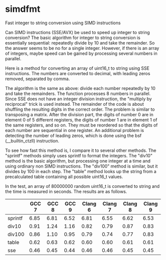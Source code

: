 # simdfmt
Fast integer to string conversion using SIMD instructions

Can SIMD instructions (SSE/AVX) be used to speed up integer to 
string conversion? The basic algorithm for integer to string
conversion is essentially sequential: repeatedly divide by 10
and take the remainder. So the answer seems to be no for a
single integer. However, if there is an array of integers,
maybe speed can be gained by processing several numbers
in parallel.

Here is a method for converting an array of uint16_t
to string using SSE instructions. The numbers are converted
to decimal, with leading zeros removed, separated by comma.

The algorithm is the same as above: divide each number
repeatedly by 10 and take the remainders. The function
processes 8 numbers in parallel. Since SSE does not have
an integer division instruction, the "multiply by reciprocal"
trick is used instead. The remainder of the code is about
shuffling the resulting digits in the correct order. The
problem is similar to transposing a matrix. After the division
part, the digits of number 0 are in element 0 of 5 different
registers, the digits of number 1 are in element 1 of the
same registers, and so on. They must be reordered so that
the digits of each number are sequential in one register.
An additional problem is detecting the number of leading
zeros, which is done using the bsf (__builtin_ctzll)
instruction.

To see how fast this method is, I compare it to several
other methods. The "sprintf" methods simply uses sprintf
to format the integers. The "div10" method is the basic
algorithm, but processing one integer at a time and using
ordinary non SIMD instructions. The "div100" method
is similar, but it divides by 100 in each step. The "table"
method looks up the string from a precalculated table
containing all possible uint16_t values.

In the test, an array of 80000000 random uint16_t is converted
to string and the time is measured in seconds.
The results are as follows.

| | GCC 7 | GCC 8 | GCC 9 | Clang 6 | Clang 7 | Clang 8 | Clang 9 |
| --- | --- | --- | --- | --- | --- | --- | --- |
| sprintf | 6.85 | 6.81 | 6.52 | 6.81 | 6.55 | 6.62 | 6.53 |
| div10 | 0.91 | 1.24 | 1.16 | 0.82 | 0.79 | 0.87 | 0.83 |
| div100 | 0.86 | 1.10 | 0.95 | 0.79 | 0.74 | 0.77 | 0.83 |
| table | 0.62 | 0.63 | 0.62 | 0.60 | 0.60 | 0.61 | 0.61 |
| sse | 0.46 | 0.45 | 0.44 | 0.46 | 0.46 | 0.45 | 0.45 |
